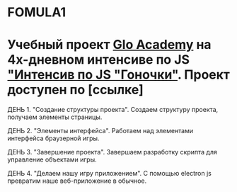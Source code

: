 # FOMULA1

# Учебный проект [Glo Academy](https://glo.academy/) на 4х-дневном интенсиве по JS ["Интенсив по JS "Гоночки"](https://glo-academy.ru/intensive/workshop-in-js-gonochki-by-GLO/). Проект доступен по [ссылке]

ДЕНЬ 1. "Создание структуры проекта".
Создаем структуру проекта, получаем элементы страницы.

ДЕНЬ 2. "Элементы интерфейса".
Работаем над элементами интерфейса браузерной игры.

ДЕНЬ 3. "Завершение проекта".
Завершаем разработку скрипта для управление объектами игры.

ДЕНЬ 4. "Делаем нашу игру приложением".
С помощью electron js превратим наше веб-приложение в обычное.
